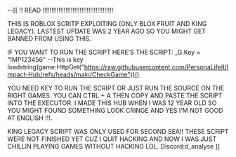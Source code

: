 --[[
!! READ !!!!!!!!!!!!!!!!!!!!!!!!!!!!!!!!!!!!!!!!

THIS IS ROBLOX SCRITP EXPLOITING (ONLY BLOX FRUIT AND KING LEGACY).
LASTEST UPDATE WAS 2 YEAR AGO SO YOU MIGHT GET BANNED FROM USING THIS.

IF YOU WANT TO RUN THE SCRIPT HERE'S THE SCRIPT: 
_G.Key = "IMP123456" --This is key
loadstring(game:HttpGet("https://raw.githubusercontent.com/PersonaLifeII/Impact-Hub/refs/heads/main/CheckGame"))()

YOU NEED KEY TO RUN THE SCRIPT OR JUST RUN THE SOURCE ON THE RIGHT GAMES.
YOU CAN CTRL + A THEN COPY AND PASTE THE SCRIPT INTO THE EXECUTOR.
I MADE THIS HUB WHEN I WAS 12 YEAR OLD SO YOU MIGHT FOUND SOMETHING LOOK CRINGE AND YES I'M NOT GOOD AT ENGLISH !!!.

KING LEGACY SCRIPT WAS ONLY USED FOR SECOND SEA!!
THESE SCRIPT WERE NOT FINISHED YET CUZ I QUIT HACKING AND NOW I WAS JUST CHILLIN PLAYING GAMES WITHOUT HACKING LOL. 
Discord:d_analyse
]]
